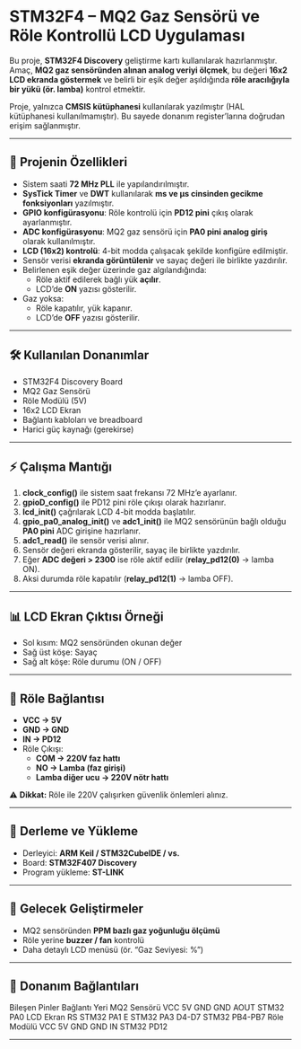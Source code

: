 # STM32F4 – MQ2 Gaz Sensörü ve Röle Kontrollü LCD Uygulaması

Bu proje, **STM32F4 Discovery** geliştirme kartı kullanılarak hazırlanmıştır. Amaç, **MQ2 gaz sensöründen alınan analog veriyi ölçmek**, bu değeri **16x2 LCD ekranda göstermek** ve belirli bir eşik değer aşıldığında **röle aracılığıyla bir yükü (ör. lamba)** kontrol etmektir.  

Proje, yalnızca **CMSIS kütüphanesi** kullanılarak yazılmıştır (HAL kütüphanesi kullanılmamıştır). Bu sayede donanım register’larına doğrudan erişim sağlanmıştır.

---

## 🚀 Projenin Özellikleri

- Sistem saati **72 MHz PLL** ile yapılandırılmıştır.  
- **SysTick Timer** ve **DWT** kullanılarak **ms ve µs cinsinden gecikme fonksiyonları** yazılmıştır.  
- **GPIO konfigürasyonu**: Röle kontrolü için **PD12 pini** çıkış olarak ayarlanmıştır.  
- **ADC konfigürasyonu**: MQ2 gaz sensörü için **PA0 pini analog giriş** olarak kullanılmıştır.  
- **LCD (16x2) kontrolü**: 4-bit modda çalışacak şekilde konfigüre edilmiştir.  
- Sensör verisi **ekranda görüntülenir** ve sayaç değeri ile birlikte yazdırılır.  
- Belirlenen eşik değer üzerinde gaz algılandığında:
  - Röle aktif edilerek bağlı yük **açılır**.  
  - LCD’de **ON** yazısı gösterilir.  
- Gaz yoksa:
  - Röle kapatılır, yük kapanır.  
  - LCD’de **OFF** yazısı gösterilir.  

---

## 🛠 Kullanılan Donanımlar

- STM32F4 Discovery Board  
- MQ2 Gaz Sensörü  
- Röle Modülü (5V)  
- 16x2 LCD Ekran  
- Bağlantı kabloları ve breadboard  
- Harici güç kaynağı (gerekirse)  

---

## ⚡ Çalışma Mantığı

1. **clock_config()** ile sistem saat frekansı 72 MHz’e ayarlanır.  
2. **gpioD_config()** ile PD12 pini röle çıkışı olarak hazırlanır.  
3. **lcd_init()** çağrılarak LCD 4-bit modda başlatılır.  
4. **gpio_pa0_analog_init()** ve **adc1_init()** ile MQ2 sensörünün bağlı olduğu **PA0 pini** ADC girişine hazırlanır.  
5. **adc1_read()** ile sensör verisi alınır.  
6. Sensör değeri ekranda gösterilir, sayaç ile birlikte yazdırılır.  
7. Eğer **ADC değeri > 2300** ise röle aktif edilir (**relay_pd12(0)** → lamba ON).  
8. Aksi durumda röle kapatılır (**relay_pd12(1)** → lamba OFF).  

---

## 📊 LCD Ekran Çıktısı Örneği

- Sol kısım: MQ2 sensöründen okunan değer  
- Sağ üst köşe: Sayaç  
- Sağ alt köşe: Röle durumu (ON / OFF)  

---

## 🔌 Röle Bağlantısı

- **VCC → 5V**  
- **GND → GND**  
- **IN → PD12**  
- Röle Çıkışı:
  - **COM → 220V faz hattı**  
  - **NO → Lamba (faz girişi)**  
  - **Lamba diğer ucu → 220V nötr hattı**  

⚠️ **Dikkat:** Röle ile 220V çalışırken güvenlik önlemleri alınız.  

---

## 📝 Derleme ve Yükleme

- Derleyici: **ARM Keil / STM32CubeIDE / vs.**  
- Board: **STM32F407 Discovery**  
- Program yükleme: **ST-LINK**  

---

## 📌 Gelecek Geliştirmeler

- MQ2 sensöründen **PPM bazlı gaz yoğunluğu ölçümü**  
- Röle yerine **buzzer / fan** kontrolü  
- Daha detaylı LCD menüsü (ör. “Gaz Seviyesi: %”)  

---

## 📌 Donanım Bağlantıları

Bileşen	      Pinler	Bağlantı Yeri
MQ2 Sensörü  	VCC    	5V
              GND    	GND
              AOUT	  STM32 PA0
LCD Ekran	    RS	    STM32 PA1
              E	      STM32 PA3
              D4-D7	  STM32 PB4-PB7
Röle Modülü  	VCC	    5V
              GND	    GND
              IN	    STM32 PD12

---
